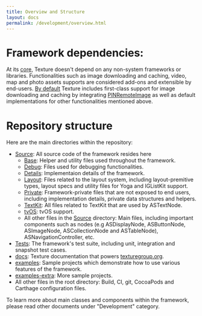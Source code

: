 ```yaml
---
title: Overview and Structure
layout: docs
permalink: /development/overview.html
---
```


# Framework dependencies:

At its [core](https://github.com/TextureGroup/Texture/blob/master/Texture.podspec#L18), Texture doesn't depend on any non-system frameworks or libraries. Functionalities such as image downloading and caching, video, map and photo assets supports are considered add-ons and extensible by end-users. [By default](https://github.com/TextureGroup/Texture/blob/master/Texture.podspec#L90) Texture includes first-class support for image downloading and caching by integrating [PINRemoteImage](https://github.com/TextureGroup/Texture/blob/master/Texture.podspec#L41) as well as default implementations for other functionalities mentioned above.

# Repository structure

Here are the main directories within the repository:
- [Source](https://github.com/TextureGroup/Texture/tree/master/Source): All source code of the framework resides here
  - [Base](https://github.com/TextureGroup/Texture/tree/master/Source/Base): Helper and utility files used throughout the framework.
  - [Debug](https://github.com/TextureGroup/Texture/tree/master/Source/Debug): Files used for debugging functionalities.
  - [Details](https://github.com/TextureGroup/Texture/tree/master/Source/Details): Implementaion details of the framework.
  - [Layout](https://github.com/TextureGroup/Texture/tree/master/Source/Layout): Files related to the layout system, including layout-premitive types, layout specs and utility files for Yoga and IGListKit support.
  - [Private](https://github.com/TextureGroup/Texture/tree/master/Source/Private): Framework-private files that are not exposed to end users, including implementation details, private data structures and helpers.
  - [TextKit](https://github.com/TextureGroup/Texture/tree/master/Source/TextKit): All files related to TextKit that are used by ASTextNode.
  - [tvOS](https://github.com/TextureGroup/Texture/tree/master/Source/tvOS): tvOS support.
  - All other files in the [Source](https://github.com/TextureGroup/Texture/tree/master/Source) directory: Main files, including important components such as nodes (e.g ASDisplayNode, ASButtonNode, ASImageNode, ASCollectionNode and ASTableNode), ASNavigationController, etc.
- [Tests](https://github.com/TextureGroup/Texture/tree/master/Tests): The framework's test suite, including unit, integration and snapshot test cases.
- [docs](https://github.com/TextureGroup/Texture/tree/master/docs): Texture documentation that powers [texturegroup.org](https://texturegroup.org/).
- [examples](https://github.com/TextureGroup/Texture/tree/master/examples): Sample projects which demonstrate how to use various features of the framework.
- [examples-extra](https://github.com/TextureGroup/Texture/tree/master/examples_extra): More sample projects.
- All other files in the root directory: Build, CI, git, CocoaPods and Carthage configuration files.

To learn more about main classes and components within the framework, please read other documents under "Development" category.
